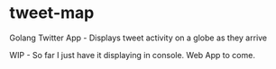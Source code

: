 # tweet-map
Golang Twitter App - Displays tweet activity on a globe as they arrive

WIP - So far I just have it displaying in console. Web App to come.
